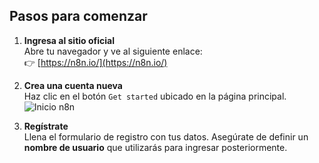 ## Pasos para comenzar

1. **Ingresa al sitio oficial**  
   Abre tu navegador y ve al siguiente enlace:  
   👉 [https://n8n.io/](https://n8n.io/)

2. **Crea una cuenta nueva**  
   Haz clic en el botón `Get started` ubicado en la página principal.  
   ![Inicio n8n](/n8n-inicio.png)

3. **Regístrate**  
   Llena el formulario de registro con tus datos. Asegúrate de definir un **nombre de usuario** que utilizarás para ingresar posteriormente.
